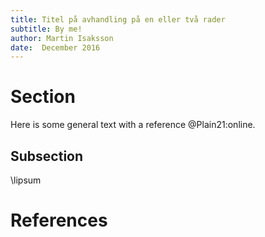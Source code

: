 ```yaml
---
title: Titel på avhandling på en eller två rader
subtitle: By me!
author: Martin Isaksson
date:  December 2016
---
```


# Section

Here is some general text with a reference @Plain21:online.

## Subsection

\lipsum

# References
